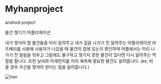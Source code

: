 # Myhanproject
android project

물건 챙기기 어플리케이션

내가 챙겨야 할 물건들을 미리 알려주고 내가 집을 나가기 전 알려주는 어플리케이션
라즈베리를 사용해 사용자가 나갔을 때 물건이 집에 있는지 확인하며
어플에서는 미리 나가기 전 알림을 띄우고 그럼에도 불구하고 챙기지 못한 물건이 있다면 다시 알려주는 역할을 합니다.
또한 날씨와 미세먼지를 미리 예측해 필요한 물건도 알려줍니다. (ex, 비 올 경우 우산을 챙겨야 한다는 점을 알려줍니다.) 



![han](https://user-images.githubusercontent.com/43206047/89618849-e0cf6080-d8c7-11ea-97d5-cbbb8ecd4b3c.PNG)
